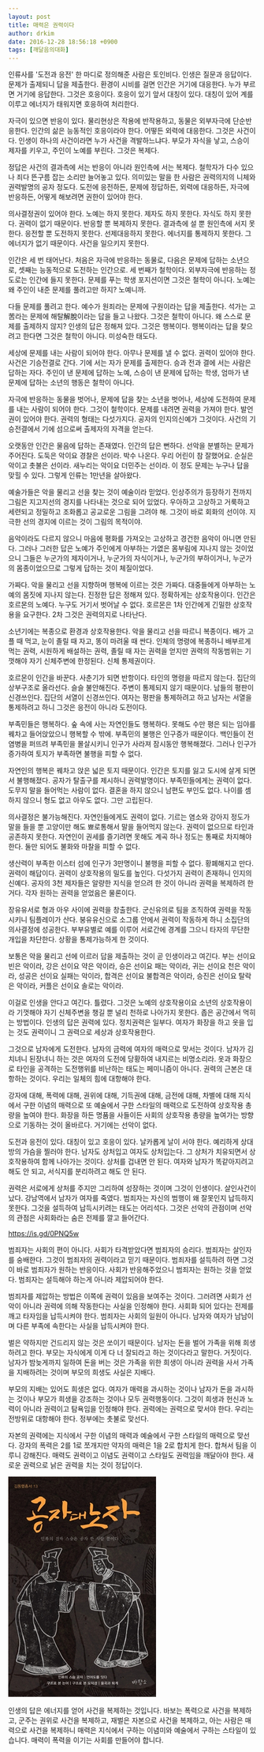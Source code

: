 ```yaml
---
layout: post
title: 매력은 권력이다
author: drkim
date: 2016-12-28 18:56:18 +0900
tags: [깨달음의대화]
---
```

인류사를 '도전과 응전' 한 마디로 정의해준 사람은 토인비다. 인생은 질문과 응답이다. 문제가 출제되니 답을 제출한다. 환경이 시비를 걸면 인간은 거기에 대응한다. 누가 부르면 거기에 응답한다. 그것은 호응이다. 호응이 있기 앞서 대칭이 있다. 대칭이 있어 계를 이루고 에너지가 태워지면 호응하여 처리한다. 

  


자극이 있으면 반응이 있다. 물리현상은 작용에 반작용하고, 동물은 외부자극에 단순반응한다. 인간의 삶은 능동적인 호응이라야 한다. 어떻든 외력에 대응한다. 그것은 사건이다. 인생이 하나의 사건이라면 누가 사건을 격발하느냐다. 부모가 자식을 낳고, 스승이 제자를 키우고, 주인이 노예를 부린다. 그것은 복제다.

  


정답은 사건의 결과측에 서는 반응이 아니라 원인측에 서는 복제다. 철학자가 다수 있으나 죄다 뜬구름 잡는 소리만 늘어놓고 있다. 의미있는 말을 한 사람은 권력의지의 니체와 권력발명의 공자 정도다. 도전에 응전하든, 문제에 정답하든, 외력에 대응하든, 자극에 반응하든, 어떻게 해보려면 권한이 있어야 한다. 

  


의사결정권이 있어야 한다. 노예는 하지 못한다. 제자도 하지 못한다. 자식도 하지 못한다. 권력이 없기 때문이다. 반응할 뿐 복제하지 못한다. 결과측에 설 뿐 원인측에 서지 못한다. 응전할 뿐 도전하지 못한다. 선제대응하지 못한다. 에너지를 통제하지 못한다. 그 에너지가 없기 때문이다. 사건을 일으키지 못한다.

  


인간은 세 번 태어난다. 처음은 자극에 반응하는 동물로, 다음은 문제에 답하는 소년으로, 셋째는 능동적으로 도전하는 인간으로. 세 번째가 철학이다. 외부자극에 반응하는 정도로는 인간에 들지 못한다. 문제를 푸는 학생 포지션이면 그것은 철학이 아니다. 노예는 왜 주인이 내준 문제를 풀려고만 하지? 노예니까. 

  


다들 문제를 풀려고 한다. 예수가 원죄라는 문제에 구원이라는 답을 제출한다. 석가는 고苦라는 문제에 해탈解脫이라는 답을 들고 나왔다. 그것은 철학이 아니다. 왜 스스로 문제를 출제하지 않지? 인생의 답은 정해져 있다. 그것은 행복이다. 행복이라는 답을 찾으려고 한다면 그것은 철학이 아니다. 미성숙한 태도다. 

  


세상에 문제를 내는 사람이 되어야 한다. 아무나 문제를 낼 수 없다. 권력이 있어야 한다. 사건은 기승전결로 간다. 기에 서는 자가 문제를 출제한다. 승과 전과 결에 서는 사람은 답하는 자다. 주인이 낸 문제에 답하는 노예, 스승이 낸 문제에 답하는 학생, 엄마가 낸 문제에 답하는 소년의 행동은 철학이 아니다. 

  


자극에 반응하는 동물을 벗어나, 문제에 답을 찾는 소년을 벗어나, 세상에 도전하여 문제를 내는 사람이 되어야 한다. 그것이 철학이다. 문제를 내려면 권력을 가져야 한다. 발언권이 있어야 한다. 권력의 형태는 다섯가지다. 공자의 인지의신예가 그것이다. 사건의 기승전결에서 기에 섬으로써 출제자의 자격을 얻는다. 

  


오랫동안 인간은 물음에 답하는 존재였다. 인간의 답은 뻔하다. 선악을 분별하는 문제가 주어진다. 도둑은 악이요 경찰은 선이라. 박수 나온다. 우리 어린이 참 잘했어요. 순실은 악이고 촛불은 선이라. 새누리는 악이요 더민주는 선이라. 이 정도 문제는 누구나 답을 맞힐 수 있다. 그렇게 인류는 1만년을 살아왔다. 

  


예술가들은 악을 물리고 선을 찾는 것이 예술이라 믿었다. 인상주의가 등장하기 전까지 그림은 지고지선의 경지를 나타내는 것으로 되어 있었다. 우아하고 고상하고 거룩하고 세련되고 정밀하고 조화롭고 공교로운 그림을 그려야 해. 그것이 바로 회화의 선이야. 지극한 선의 경지에 이르는 것이 그림의 목적이야. 

  


음악이라도 다르지 않으니 마음에 평화를 가져오는 고상하고 경건한 음악이 아니면 안된다. 그러나 그러한 답은 노예가 주인에게 아부하는 가엾은 몸부림에 지나지 않는 것이었으니 그들은 누군가의 제자이거나, 누군가의 자식이거나, 누군가의 부하이거나, 누군가의 몸종이었으므로 그렇게 답하는 것이 체질이었다. 

  


가짜다. 악을 물리고 선을 지향하며 행복에 이르는 것은 가짜다. 대중들에게 아부하는 노예의 몸짓에 지나지 않는다. 진정한 답은 정해져 있다. 정확하게는 상호작용이다. 인간은 호르몬의 노예다. 누구도 거기서 벗어날 수 없다. 호르몬은 1차 인간에게 긴밀한 상호작용을 요구한다. 2차 그것은 권력의지로 나타난다. 

  


소년기에는 복종으로 환경과 상호작용한다. 악을 물리고 선을 따르니 복종이다. 배가 고플 때 먹고, 눈이 졸릴 때 자고, 똥이 마려울 때 싼다. 인체의 명령에 복종하니 배부르게 먹는 권력, 시원하게 배설하는 권력, 졸릴 때 자는 권력을 얻지만 권력의 작동범위는 기껏해야 자기 신체주변에 한정된다. 신체 통제권이다.

  


호르몬이 인간을 바꾼다. 사춘기가 되면 반항이다. 타인의 명령을 따르지 않는다. 집단의 상부구조로 올라선다. 슬슬 불안해진다. 주변이 통제되지 않기 때문이다. 남들의 평판이 신경쓰인다. 집단의 서열이 신경쓰인다. 여자는 평판을 통제하려고 하고 남자는 서열을 통제하려고 하니 그것은 응전이 아니라 도전이다.

  


부족민들은 행복하다. 숲 속에 사는 자연인들도 행복하다. 못해도 수만 평은 되는 임야를 꿰차고 들어앉았으니 행복할 수 밖에. 부족민의 불행은 인구증가 때문이다. 백인들이 전염병을 퍼뜨려 부족민을 몰살시키니 인구가 사라져 잠시동안 행복해졌다. 그러나 인구가 증가하여 토지가 부족하면 불행을 피할 수 없다. 

  


자연인의 행복은 꿰차고 앉은 넓은 토지 때문이다. 인간은 토지를 잃고 도시에 살게 되면서 불행해졌다. 공자가 탈출구를 제시하니 권력발명이다. 부족민들에게는 권력이 없다. 도무지 말을 들어먹는 사람이 없다. 결혼을 하지 않으니 남편도 부인도 없다. 나이를 셈하지 않으니 형도 없고 아우도 없다. 그만 고립된다. 

  


의사결정은 불가능해진다. 자연인들에게도 권력이 없다. 기르는 염소와 강아지 정도가 말을 들을 뿐 고양이만 해도 뾰로통해서 말을 들어먹지 않는다. 권력이 없으므로 타인과 공존하지 못한다. 자연인이 권세를 즐기려면 못해도 계곡 하나 정도는 통째로 차지해야 한다. 둘만 되어도 불화와 마찰을 피할 수 없다.

  


생산력이 부족한 이스터 섬에 인구가 3만명이니 불행을 피할 수 없다. 황폐해지고 만다. 권력이 해답이다. 권력이 상호작용의 밀도를 높인다. 다섯가지 권력이 존재하니 인지의신예다. 공자의 3천 제자들은 알량한 지식을 얻으려 한 것이 아니라 권력을 복제하려 한 거다. 각자 원하는 권력을 얻었음은 물론이다.

  


장유유서로 형과 아우 사이에 권력을 창출한다. 군신유의로 팀을 조직하여 권력을 작동시키니 팀플레이가 산다. 붕유유신으로 소그룹 안에서 권력이 작동하게 하니 소집단의 의사결정에 성공한다. 부부유별로 예를 이루어 서로간에 경계를 그으니 타자의 무단한 개입을 차단한다. 상황을 통제가능하게 한 것이다.

  


보통은 악을 물리고 선에 이르러 답을 제출하는 것이 곧 인생이라고 여긴다. 부는 선이요 빈은 악이라, 강은 선이요 약은 악이라, 승은 선이요 패는 악이라, 귀는 선이요 천은 악이라, 성공은 선이요 실패는 악이라, 합격은 선이요 불합격은 악이라, 승진은 선이요 탈락은 악이라, 커플은 선이요 솔로는 악이라.

  


이걸로 인생을 안다고 여긴다. 틀렸다. 그것은 노예의 상호작용이요 소년의 상호작용이라 기껏해야 자기 신체주변을 챙길 뿐 널리 천하로 나아가지 못한다. 좁은 공간에서 먹히는 방법이다. 인생의 답은 권력에 있다. 정치권력은 일부다. 여자가 화장을 하고 옷을 입는 것도 권력이니 그 권력으로 세상과 상호작용한다. 

  


그것으로 남자에게 도전한다. 남자의 금력에 여자의 매력으로 맞서는 것이다. 남자가 김치녀니 된장녀니 하는 것은 여자의 도전에 당황하여 내지르는 비명소리라. 옷과 화장으로 타인을 공격하는 도전행위를 비난하는 태도는 페미니즘이 아니다. 권력의 근본은 대항하는 것이다. 우리는 일체의 힘에 대항해야 한다. 

  


강자에 대해, 폭력에 대해, 권위에 대해, 기득권에 대해, 금전에 대해, 차별에 대해 지식에서 구한 이념의 매력으로 또 예술에서 구한 스타일의 매력으로 도전하여 상호작용 총량을 높여야 한다. 화장을 하든 명품을 사들이든 사회의 상호작용 총량을 높여가는 방향으로 기동하는 것이 올바르다. 거기에는 선악이 없다. 

  


도전과 응전이 있다. 대칭이 있고 호응이 있다. 날카롭게 날이 서야 한다. 예리하게 상대방의 가슴을 찔러야 한다. 남자도 상처입고 여자도 상처입는다. 그 상처가 치유되면서 상호작용하여 함께 나아가는 것이다. 상처를 겁내면 안 된다. 여자와 남자가 똑같아지려고 해도 안 되고, 서식지를 분리하려고 해도 안 된다.

  


권력은 서로에게 상처를 주지만 그리하여 성장하는 것이며 그것이 인생이다. 살인사건이 났다. 강남역에서 남자가 여자를 죽였다. 범죄자는 자신의 범행이 왜 잘못인지 납득하지 못한다. 그것을 설득하여 납득시키려는 태도는 어리석다. 그것은 선악의 관점이며 선악의 관점은 사회화라는 숨은 전제를 깔고 들어간다.

  


https://is.gd/0PNQ5w 

  


범죄자는 사회의 편이 아니다. 사회가 타격받았다면 범죄자의 승리다. 범죄자는 살인자를 숭배한다. 그것이 범죄자의 권력이라고 믿기 때문이다. 범죄자를 설득하려 하면 그것이 바로 범죄자가 원하는 반응이다. 사회가 반응해주었으니 범죄자는 원하는 것을 얻었다. 범죄자는 설득해야 하는게 아니라 제압되어야 한다. 

  


범죄자를 제압하는 방법은 이쪽에 권력이 있음을 보여주는 것이다. 그러려면 사회가 선악이 아니라 권력에 의해 작동한다는 사실을 인정해야 한다. 사회화 되어 있다는 전제를 깨고 타자임을 납득시켜야 한다. 범죄자는 사회의 일원이 아니다. 남자와 여자가 남남이며 다른 부족에 속한다는 사실을 납득시켜야 한다.

  


벌은 약하지만 건드리지 않는 것은 쏘이기 때문이다. 남자는 돈을 벌어 가족을 위해 희생하려고 한다. 부모는 자식에게 이게 다 너 잘되라고 하는 것이다라고 말한다. 거짓이다. 남자가 밤늦게까지 일하여 돈을 버는 것은 가족을 위한 희생이 아니라 권력을 사서 가족을 지배하려는 것이며 부모의 희생도 사실은 지배다. 

  


부모의 지배는 있어도 희생은 없다. 여자가 매력을 과시하는 것이나 남자가 돈을 과시하는 것이나 부모가 희생을 강조하는 것이나 모두 권력행동이다. 그것이 희생과 헌신과 노력이 아니라 권력이고 탐욕임을 인정해야 한다. 권력에는 권력으로 맞서야 한다. 우리는 전방위로 대항해야 한다. 정부에는 촛불로 맞선다.

  


자본의 권력에는 지식에서 구한 이념의 매력과 예술에서 구한 스타일의 매력으로 맞선다. 강자의 폭력은 2를 1로 쪼개지만 약자의 매력은 1을 2로 합치게 한다. 합쳐서 팀을 이루니 강해진다. 매력도 권력이고 이념도 권력이고 스타일도 권력임을 깨달아야 한다. 새로운 권력으로 낡은 권력을 치는 것이 정답이다. 

  



![](/files/attach/images/198/348/793/555.jpg)   


  


인생의 답은 에너지를 얻어 사건을 복제하는 것입니다. 바보는 폭력으로 사건을 복제하고, 군주는 권위로 사건을 복제하고, 재벌은 자본으로 사건을 복제하고, 아는 사람은 매력으로 사건을 복제하니 매력은 지식에서 구하는 이념미와 예술에서 구하는 스타일이 있습니다. 매력이 폭력을 이기는 사회를 만들어야 합니다.